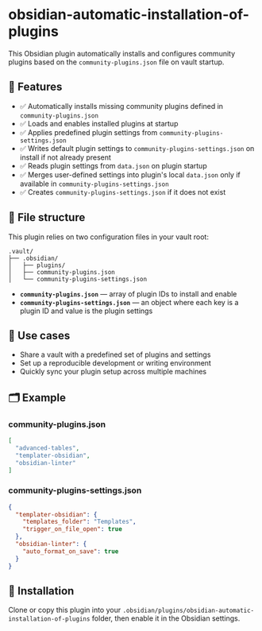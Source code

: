 # obsidian-automatic-installation-of-plugins

This Obsidian plugin automatically installs and configures community plugins based on the `community-plugins.json` file on vault startup.

## 🔧 Features

- ✅ Automatically installs missing community plugins defined in `community-plugins.json`
- ✅ Loads and enables installed plugins at startup
- ✅ Applies predefined plugin settings from `community-plugins-settings.json`
- ✅ Writes default plugin settings to `community-plugins-settings.json` on install if not already present
- ✅ Reads plugin settings from `data.json` on plugin startup
- ✅ Merges user-defined settings into plugin's local `data.json` only if available in `community-plugins-settings.json`
- ✅ Creates `community-plugins-settings.json` if it does not exist

## 📁 File structure

This plugin relies on two configuration files in your vault root:

```
.vault/
├── .obsidian/
│   ├── plugins/
│   ├── community-plugins.json
│   └── community-plugins-settings.json
```

- **`community-plugins.json`** — array of plugin IDs to install and enable
- **`community-plugins-settings.json`** — an object where each key is a plugin ID and value is the plugin settings

## 🧠 Use cases

- Share a vault with a predefined set of plugins and settings
- Set up a reproducible development or writing environment
- Quickly sync your plugin setup across multiple machines

## 🗂️ Example

### community-plugins.json

```json
[
  "advanced-tables",
  "templater-obsidian",
  "obsidian-linter"
]
```

### community-plugins-settings.json

```json
{
  "templater-obsidian": {
    "templates_folder": "Templates",
    "trigger_on_file_open": true
  },
  "obsidian-linter": {
    "auto_format_on_save": true
  }
}
```

## 🚀 Installation

Clone or copy this plugin into your `.obsidian/plugins/obsidian-automatic-installation-of-plugins` folder, then enable it in the Obsidian settings.
